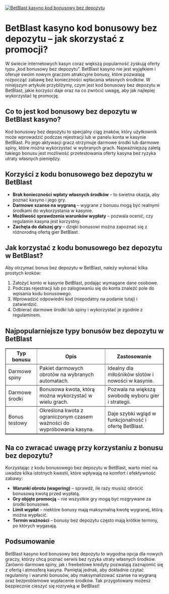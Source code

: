 [![BetBlast kasyno kod bonusowy bez depozytu](https://123-caf.pages.dev/gitsignup.png)](https://vrmoo.ru/Bt82HjjY)

<h1>BetBlast kasyno kod bonusowy bez depozytu – jak skorzystać z promocji?</h1> <p>W świecie internetowych kasyn coraz większą popularność zyskują oferty typu „kod bonusowy bez depozytu”. BetBlast kasyno nie jest wyjątkiem i oferuje swoim nowym graczom atrakcyjne bonusy, które pozwalają rozpocząć zabawę bez konieczności wpłacania własnych środków. W niniejszym artykule przybliżymy, czym jest kod bonusowy bez depozytu w BetBlast, jakie korzyści daje oraz na co zwrócić uwagę, aby jak najlepiej wykorzystać tę promocję.</p>  <h2>Co to jest kod bonusowy bez depozytu w BetBlast kasyno?</h2> <p>Kod bonusowy bez depozytu to specjalny ciąg znaków, który użytkownik może wprowadzić podczas rejestracji lub w panelu konta w kasynie BetBlast. Po jego aktywacji gracz otrzymuje darmowe środki lub darmowe spiny, które można wykorzystać w wybranych grach. Najważniejszą zaletą takiego bonusu jest możliwość przetestowania oferty kasyna bez ryzyka utraty własnych pieniędzy.</p>  <h2>Korzyści z kodu bonusowego bez depozytu w BetBlast</h2> <ul>   <li><strong>Brak konieczności wpłaty własnych środków</strong> – to świetna okazja, aby poznać kasyno i jego gry.</li>   <li><strong>Darmowe szanse na wygraną</strong> – wygrane z bonusu mogą być realnymi środkami do wykorzystania w kasynie.</li>   <li><strong>Możliwość sprawdzenia warunków wypłaty</strong> – pozwala ocenić, czy regulamin kasyna jest korzystny.</li>   <li><strong>Zachęta do dalszej gry</strong> – dzięki bonusowi można zapoznać się z różnorodną ofertą gier BetBlast.</li> </ul>  <h2>Jak korzystać z kodu bonusowego bez depozytu w BetBlast?</h2> <p>Aby otrzymać bonus bez depozytu w BetBlast, należy wykonać kilka prostych kroków:</p> <ol>   <li>Założyć konto w kasynie BetBlast, podając wymagane dane osobowe.</li>   <li>Podczas rejestracji lub po zalogowaniu się do konta znaleźć pole do wpisania kodu bonusowego.</li>   <li>Wprowadzić odpowiedni kod (niepodatny na podanie tutaj) i zatwierdzić.</li>   <li>Odbierać darmowe środki lub spiny i wykorzystać je zgodnie z regulaminem.</li> </ol>  <h2>Najpopularniejsze typy bonusów bez depozytu w BetBlast</h2> <table border="1" cellpadding="8" cellspacing="0" style="border-collapse: collapse; width: 100%;">   <thead>     <tr>       <th>Typ bonusu</th>       <th>Opis</th>       <th>Zastosowanie</th>     </tr>   </thead>   <tbody>     <tr>       <td>Darmowe spiny</td>       <td>Pakiet darmowych obrotów na wybranych automatach.</td>       <td>Idealny dla miłośników slotów i nowości w kasynie.</td>     </tr>     <tr>       <td>Darmowe środki</td>       <td>Bonusowa kwota, którą można wykorzystać w wielu grach.</td>       <td>Pozwala na większą swobodę wyboru gier i strategii.</td>     </tr>     <tr>       <td>Bonus testowy</td>       <td>Określona kwota z ograniczonym czasem ważności do wypróbowania kasyna.</td>       <td>Daje szybki wgląd w funkcjonalność i ofertę BetBlast.</td>     </tr>   </tbody> </table>  <h2>Na co zwracać uwagę przy korzystaniu z bonusu bez depozytu?</h2> <p>Korzystając z kodu bonusowego bez depozytu w BetBlast, warto mieć na uwadze kilka istotnych kwestii, które wpływają na komfort i efektywność zabawy:</p> <ul>   <li><strong>Warunki obrotu (wagering)</strong> – sprawdź, ile razy musisz obrócić bonusową kwotą przed wypłatą.</li>   <li><strong>Gry objęte promocją</strong> – nie wszystkie gry mogą być rozgrywane za środki bonusowe.</li>   <li><strong>Limit wypłat</strong> – niektóre bonusy mają maksymalną kwotę wygranej, którą można wypłacić.</li>   <li><strong>Termin ważności</strong> – bonusy bez depozytu często mają krótkie terminy, po których wygasają.</li> </ul>  <h2>Podsumowanie</h2> <p>BetBlast kasyno kod bonusowy bez depozytu to wygodna opcja dla nowych graczy, którzy chcą poznać serwis bez ryzyka utraty własnych środków. Zarówno darmowe spiny, jak i freebetowe kredyty pozwalają zaznajomić się z ofertą i atmosferą kasyna. Pamiętaj jednak, aby dokładnie czytać regulaminy i warunki bonusów, aby maksymalizować szanse na wygraną oraz bezproblemowe wypłacenie środków. Tak przygotowany możesz bezpiecznie cieszyć się rozrywką w BetBlast!</p>